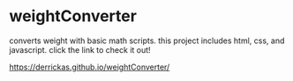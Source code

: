 # weightConverter
converts weight with basic math scripts. this project includes html, css, and javascript.
click the link to check it out!

https://derrickas.github.io/weightConverter/
